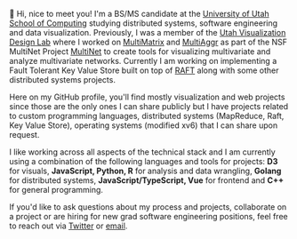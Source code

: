 👋 Hi, nice to meet you! I'm a BS/MS candidate at the [University of Utah School of Computing](https://www.cs.utah.edu/) studying distributed systems, 
software engineering and data visualization. Previously, I was a member of the [Utah Visualization Design Lab](https://vdl.sci.utah.edu/) where
I worked on [MultiMatrix](https://github.com/multinet-app/multimatrix) and [MultiAggr](https://mozartfish.github.io/assets/MultiAggr.pdf) as part of the NSF 
MultiNet Project [MultiNet](https://github.com/multinet-app) to create tools for visualizing multivariate and analyze multivariate networks. Currently I am working on
implementing a Fault Tolerant Key Value Store built on top of [RAFT](https://raft.github.io/) along with some other distributed systems projects.

Here on my GitHub profile, you'll find mostly visualization and web projects since those are the only ones I can share publicly but I have projects
related to custom programming languages, distributed systems (MapReduce, Raft, Key Value Store), operating systems (modified xv6) that I can share upon request.

I like working across all aspects of the technical stack and I am currently using a combination of the following languages and tools for projects:
**D3** for visuals, **JavaScript, Python, R** for analysis and data wrangling, **Golang** for distributed systems, **JavaScript/TypeScript, Vue** for frontend
and **C++** for general programming.

If you'd like to ask questions about my process and projects, collaborate on a project or are hiring for new grad software engineering positions, feel free 
to reach out via  [Twitter](https://twitter.com/thegreenveggie_) or [email](mailto:rajan.pranav320@gmail.com).
<!---
mozartfish/mozartfish is a ✨ special ✨ repository because its `README.md` (this file) appears on your GitHub profile.
You can click the Preview link to take a look at your changes.
--->
